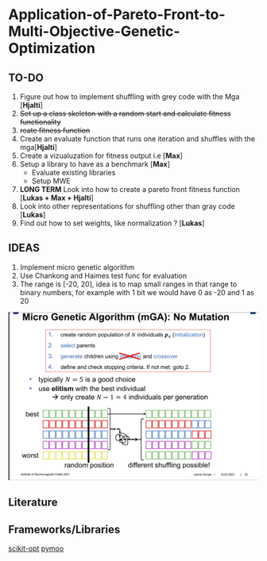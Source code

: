 # Application-of-Pareto-Front-to-Multi-Objective-Genetic-Optimization

## TO-DO

1. Figure out how to implement shuffling with grey code with the Mga [**Hjalti**]
2. ~~Set up a class skeleton with a random start and calculate fitness functionality~~
3. ~~reate fitness function~~
4. Create an evaluate function that runs one iteration and shuffles with the mga[**Hjalti**]
5. Create a vizualuzation for fitness output i.e [**Max**]
6. Setup a library to have as a benchmark [**Max**]
    * Evaluate existing libraries
    * Setup MWE
7. **LONG TERM** Look into how to create a pareto front fitness function [**Lukas + Max + Hjalti**]
8. Look into other representations for shuffling other than gray code [**Lukas**]
9. Find out how to set weights, like normalization ? [**Lukas**]

## IDEAS

1. Implement micro genetic algorithm
2. Use Chankong and Haimes test func for evaluation
3. The range is [-20, 20], idea is to map small ranges in that range to binary numbers, for example with 1 bit we would have 0 as -20 and 1 as 20

![mga](mga.png)

## Literature


## Frameworks/Libraries
[scikit-opt](https://github.com/guofei9987/scikit-opt)
[pymoo](https://github.com/anyoptimization/pymoo)